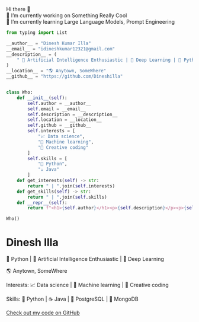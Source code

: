Hi there 👋 \
🔭 I’m currently working on Something Really Cool \
🌱 I’m currently learning Large Language Models, Prompt Engineering 

``` python
from typing import List

__author__ = "Dinesh Kumar Illa"
__email__ = "idineshkumar12321@gmail.com"
__description__ = (
    " 🤖 Artificial Intelligence Enthusiastic | 🐬 Deep Learning | 🐍 Python "
)
__location__ = "🌎 Anytown, SomeWhere"
__github__ = "https://github.com/Dineshilla"


class Who:
    def __init__(self):
        self.author = __author__
        self.email = __email__
        self.description = __description__
        self.location = __location__
        self.github = __github__
        self.interests = [
            "📈 Data science",
            "🤖 Machine learning",
            "🎨 Creative coding"
        ]
        self.skills = [
            "🐍 Python",
            "☕ Java"
        ]
    def get_interests(self) -> str:
        return " | ".join(self.interests)
    def get_skills(self) -> str:
        return " | ".join(self.skills)
    def __repr__(self):
        return f"<h1>{self.author}</h1><p>{self.description}</p><p>{self.location}</p><p>Interests: {self.get_interests()}</p><p>Skills: {self.get_skills()}</p><a href='{self.github}' target='_blank'>Check out my code on GitHub</a>"

Who()
```

<h1>Dinesh Illa</h1><p>🐍 Python | 🤖 Artificial Intelligence Enthusiastic | 🐬 Deep Learning </p><p>🌎 Anytown, SomeWhere</p><p>Interests: 📈 Data science | 🤖 Machine learning | 🎨 Creative coding </p><p>Skills: 🐍 Python | ☕ Java | 🐘 PostgreSQL | 🍃 MongoDB</p><a href='https://github.com/Dineshilla' target='_blank'>Check out my code on GitHub</a>
